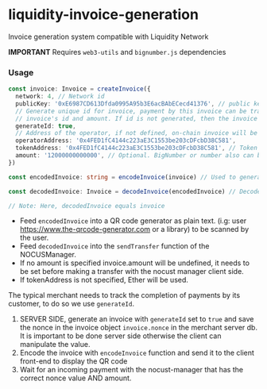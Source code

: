 # liquidity-invoice-generation
Invoice generation system compatible with Liquidity Network

**IMPORTANT** Requires `web3-utils` and `bignumber.js` dependencies

### Usage

```typescript
const invoice: Invoice = createInvoice({
  network: 4, // Network id
  publicKey: '0xE6987CD613Dfda0995A95b3E6acBAbECecd41376', // public key of recipient
  // Generate unique id for invoice, payment by this invoice can be tracked by nonce which is derived by
  // invoice's id and amount. If id is not generated, then the invoice can be used multiple times.
  generateId: true,
  // Address of the operator, if not defined, on-chain invoice will be generated.
  operatorAddress: '0x4FED1fC4144c223aE3C1553be203cDFcbD38C581',
  tokenAddress: '0x4FED1fC4144c223aE3C1553be203cDFcbD38C581', // Token address, if not defined, operator address applied.
  amount: '12000000000000', // Optional. BigNumber or number also can be used.
})

const encodedInvoice: string = encodeInvoice(invoice) // Used to generate QR code

const decodedInvoice: Invoice = decodeInvoice(encodedInvoice) // Decode invoice after QR code scanning

// Note: Here, decodedInvoice equals invoice
```

- Feed `encodedInvoice` into a QR code generator as plain text. (i.g: user https://www.the-qrcode-generator.com or a library) to be scanned by the user.
- Feed `decodedInvoice` into the `sendTransfer` function of the NOCUSManager. 
- If no amount is specified invoice.amount will be undefined, it needs to be set before making a transfer with the nocust manager client side.
- If tokenAddress is not specified, Ether will be used. 

The typical merchant needs to track the completion of payments by its customer, to do so we use `generateId`.

1. SERVER SIDE, generate an invoice with `generateId` set to `true` and save the nonce in the invoice object `invoice.nonce` in the merchant server db. It is important to be done server side otherwise the client can manipulate the value. 
2. Encode the invoice with `encodeInvoice` function and send it to the client front-end to display the QR code
3. Wait for an incoming payment with the nocust-manager that has the correct nonce value AND amount.
